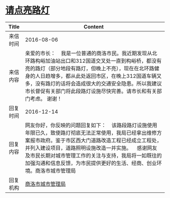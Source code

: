 # <a href="http://www.shangluo.gov.cn/zmhd/ldxxxx.jsp?urltype=leadermail.LeaderMailContentUrl&wbtreeid=1112&leadermailid=3763">请点亮路灯</a>
| Title |                                                                                     Content                                                                                      |
|:-----:|----------------------------------------------------------------------------------------------------------------------------------------------------------------------------------|
| 来信时间  | 2016-08-06                                                                                                                                                                       |
| 来信内容  | 亲爱的市长：    我是一位普通的商洛市民。我近期发现从北环路构峪加油站出口和312国道交叉处一直到构峪桥，都没有亮的路灯（部分地段有路灯，但晚上不亮），现在在北环路健身的人日趋增多，都从此处返回市区，在晚上312国道车辆又多，没有路灯的话将会造成很大的交通安全隐患。所以我建议市长督促有关部门将此段路灯设施尽快完善。请市长和有关部门考虑。 谢谢！   |
| 回复时间  | 2016-12-14                                                                                                                                                                       |
| 回复内容  | 网友你好，你反映的问题回复如下：    该路段路灯设施使用年限已久，致使路灯彻底无法正常使用，我局已经拿出维修方案报市政府。鉴于市区西大门道路改造工程已经成立工程处，并列入建设项目，道路照明设施改造一并实施。    感谢网友及市民长期对城市管理工作的关注与支持，我局将一如既往的加强沟通和信息反馈，为市民提供更好的生活、经商、创业环境。商洛市城市管理局 |
| 回复机构  | <a href="../../categories/agencies/商洛市城市管理局.md">商洛市城市管理局</a>                                                                                                                       |